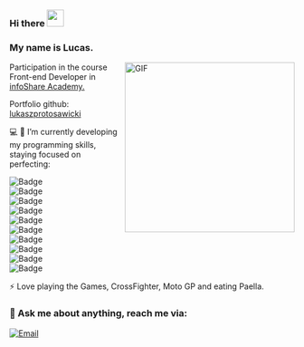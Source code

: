 ### Hi there <img src="https://raw.githubusercontent.com/iampavangandhi/iampavangandhi/master/gifs/Hi.gif" width="30px">
### My name is Lucas.

<img align="right" width="300px" alt="GIF" src="https://uploads.toptal.io/blog/image/92137/toptal-blog-image-1455717817638-f1c9424752a145ebf97219ec7a2d6cca.gif" />

Participation in the course Front-end Developer in [infoShare Academy. ](https://infoshareacademy.com)

Portfolio github: [lukaszprotosawicki](https://lukaszprotosawicki.github.io/)

:computer: 
:wrench: I’m currently developing my programming skills, staying focused on perfecting:  

![Badge](https://img.shields.io/badge/Markup_Language-HTML5-%235d8239?logo=HTML5)  \
![Badge](https://img.shields.io/badge/Style_Sheet_Language-CSS3-%235d8239?logo=CSS3&logoColor=blue)  \
![Badge](https://img.shields.io/badge/Language-JavaScript-%235d8239?logo=JavaScript)  \
![Badge](https://img.shields.io/badge/Framework-React-%235d8239?logo=React&logoColor=aqua)  \
![Badge](https://img.shields.io/badge/Runtime_Enviroment-Node.js-%235d8239?logo=Node.js)  \
![Badge](https://img.shields.io/badge/Version_Control-Git-%235d8239?logo=Git)  \
![Badge](https://img.shields.io/badge/Database-Firebase-%235d8239?logo=Firebase)  \
![Badge](https://img.shields.io/badge/Issue_tracking-JIRA-%235d8239?logo=JIRA&logoColor=blue)  \
![Badge](https://img.shields.io/badge/Agile_framework-Scrum-%235d8239?logo=)  \
![Badge](https://img.shields.io/badge/Tools-REST_API-%235d8239?logo=)  

⚡ Love playing the Games, CrossFighter, Moto GP and eating Paella.

### 💬 Ask me about anything, reach me via:
<a href="mailto:lukaszprotosawicki@gmail.com"><img alt="Email" src="https://img.shields.io/badge/Email-lukaszprotosawicki@gmail.com-blue?style=flat-square&logo=gmail"></a>
</p>

